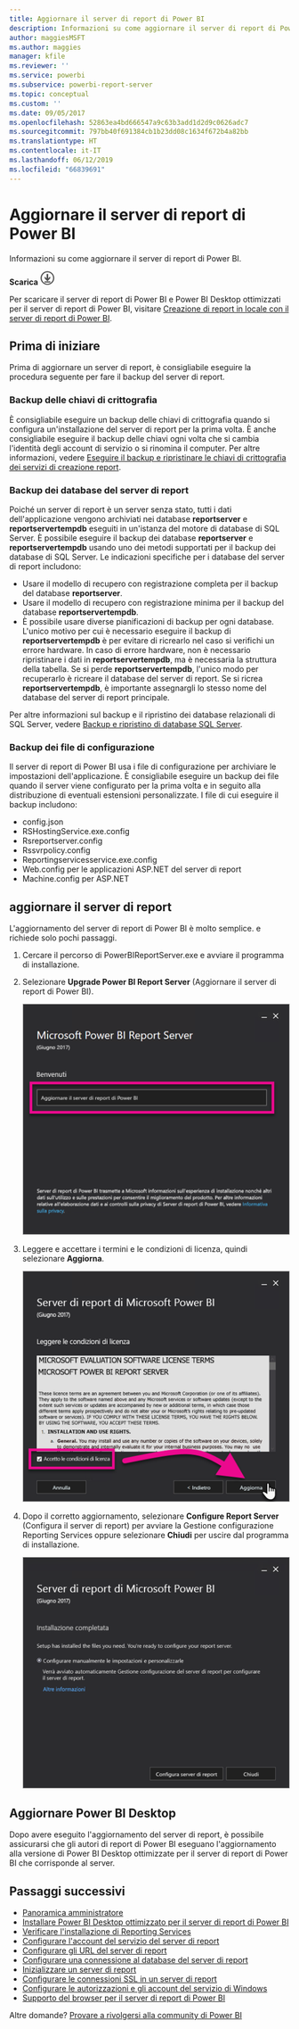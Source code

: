 ```yaml
---
title: Aggiornare il server di report di Power BI
description: Informazioni su come aggiornare il server di report di Power BI.
author: maggiesMSFT
ms.author: maggies
manager: kfile
ms.reviewer: ''
ms.service: powerbi
ms.subservice: powerbi-report-server
ms.topic: conceptual
ms.custom: ''
ms.date: 09/05/2017
ms.openlocfilehash: 52863ea4bd666547a9c63b3add1d2d9c0626adc7
ms.sourcegitcommit: 797bb40f691384cb1b23dd08c1634f672b4a82bb
ms.translationtype: HT
ms.contentlocale: it-IT
ms.lasthandoff: 06/12/2019
ms.locfileid: "66839691"
---
```

# <a name="upgrade-power-bi-report-server"></a>Aggiornare il server di report di Power BI

Informazioni su come aggiornare il server di report di Power BI.

 **Scarica** ![scarica](media/upgrade/download.png "scarica")

Per scaricare il server di report di Power BI e Power BI Desktop ottimizzati per il server di report di Power BI, visitare [Creazione di report in locale con il server di report di Power BI](https://powerbi.microsoft.com/report-server/).

## <a name="before-you-begin"></a>Prima di iniziare

Prima di aggiornare un server di report, è consigliabile eseguire la procedura seguente per fare il backup del server di report.

### <a name="backing-up-the-encryption-keys"></a>Backup delle chiavi di crittografia

È consigliabile eseguire un backup delle chiavi di crittografia quando si configura un'installazione del server di report per la prima volta. È anche consigliabile eseguire il backup delle chiavi ogni volta che si cambia l'identità degli account di servizio o si rinomina il computer. Per altre informazioni, vedere [Eseguire il backup e ripristinare le chiavi di crittografia dei servizi di creazione report](https://docs.microsoft.com/sql/reporting-services/install-windows/ssrs-encryption-keys-back-up-and-restore-encryption-keys).

### <a name="backing-up-the-report-server-databases"></a>Backup dei database del server di report

Poiché un server di report è un server senza stato, tutti i dati dell'applicazione vengono archiviati nei database **reportserver** e **reportservertempdb** eseguiti in un'istanza del motore di database di SQL Server. È possibile eseguire il backup dei database **reportserver** e **reportservertempdb** usando uno dei metodi supportati per il backup dei database di SQL Server. Le indicazioni specifiche per i database del server di report includono:

* Usare il modello di recupero con registrazione completa per il backup del database **reportserver**.
* Usare il modello di recupero con registrazione minima per il backup del database **reportservertempdb**.
* È possibile usare diverse pianificazioni di backup per ogni database. L'unico motivo per cui è necessario eseguire il backup di **reportservertempdb** è per evitare di ricrearlo nel caso si verifichi un errore hardware. In caso di errore hardware, non è necessario ripristinare i dati in **reportservertempdb**, ma è necessaria la struttura della tabella. Se si perde **reportservertempdb**, l'unico modo per recuperarlo è ricreare il database del server di report. Se si ricrea **reportservertempdb**, è importante assegnargli lo stesso nome del database del server di report principale.

Per altre informazioni sul backup e il ripristino dei database relazionali di SQL Server, vedere [Backup e ripristino di database SQL Server](https://docs.microsoft.com/sql/relational-databases/backup-restore/back-up-and-restore-of-sql-server-databases).

### <a name="backing-up-the-configuration-files"></a>Backup dei file di configurazione

Il server di report di Power BI usa i file di configurazione per archiviare le impostazioni dell'applicazione. È consigliabile eseguire un backup dei file quando il server viene configurato per la prima volta e in seguito alla distribuzione di eventuali estensioni personalizzate. I file di cui eseguire il backup includono:

* config.json
* RSHostingService.exe.config
* Rsreportserver.config
* Rssvrpolicy.config
* Reportingservicesservice.exe.config
* Web.config per le applicazioni ASP.NET del server di report
* Machine.config per ASP.NET

## <a name="upgrade-the-report-server"></a>aggiornare il server di report

L'aggiornamento del server di report di Power BI è molto semplice. e richiede solo pochi passaggi.

1. Cercare il percorso di PowerBIReportServer.exe e avviare il programma di installazione.

2. Selezionare **Upgrade Power BI Report Server** (Aggiornare il server di report di Power BI).

    ![Aggiorna il server di report di Power BI](media/upgrade/reportserver-upgrade1.png "Aggiorna il server di report di Power BI")

3. Leggere e accettare i termini e le condizioni di licenza, quindi selezionare **Aggiorna**.

    ![Contratto di licenza](media/upgrade/reportserver-upgrade-eula.png "Contratto di licenza")

4. Dopo il corretto aggiornamento, selezionare **Configure Report Server** (Configura il server di report) per avviare la Gestione configurazione Reporting Services oppure selezionare **Chiudi** per uscire dal programma di installazione.

    ![Configurazione aggiornamento](media/upgrade/reportserver-upgrade-configure.png)

## <a name="upgrade-power-bi-desktop"></a>Aggiornare Power BI Desktop

Dopo avere eseguito l'aggiornamento del server di report, è possibile assicurarsi che gli autori di report di Power BI eseguano l'aggiornamento alla versione di Power BI Desktop ottimizzate per il server di report di Power BI che corrisponde al server.

## <a name="next-steps"></a>Passaggi successivi

* [Panoramica amministratore](admin-handbook-overview.md)  
* [Installare Power BI Desktop ottimizzato per il server di report di Power BI](install-powerbi-desktop.md)  
* [Verificare l'installazione di Reporting Services](https://docs.microsoft.com/sql/reporting-services/install-windows/verify-a-reporting-services-installation)  
* [Configurare l'account del servizio del server di report](https://docs.microsoft.com/sql/reporting-services/install-windows/configure-the-report-server-service-account-ssrs-configuration-manager)  
* [Configurare gli URL del server di report](https://docs.microsoft.com/sql/reporting-services/install-windows/configure-report-server-urls-ssrs-configuration-manager)  
* [Configurare una connessione al database del server di report](https://docs.microsoft.com/sql/reporting-services/install-windows/configure-a-report-server-database-connection-ssrs-configuration-manager)  
* [Inizializzare un server di report](https://docs.microsoft.com/sql/reporting-services/install-windows/ssrs-encryption-keys-initialize-a-report-server)  
* [Configurare le connessioni SSL in un server di report](https://docs.microsoft.com/sql/reporting-services/security/configure-ssl-connections-on-a-native-mode-report-server)  
* [Configurare le autorizzazioni e gli account del servizio di Windows](https://docs.microsoft.com/sql/database-engine/configure-windows/configure-windows-service-accounts-and-permissions)  
* [Supporto del browser per il server di report di Power BI](browser-support.md)

Altre domande? [Provare a rivolgersi alla community di Power BI](https://community.powerbi.com/)